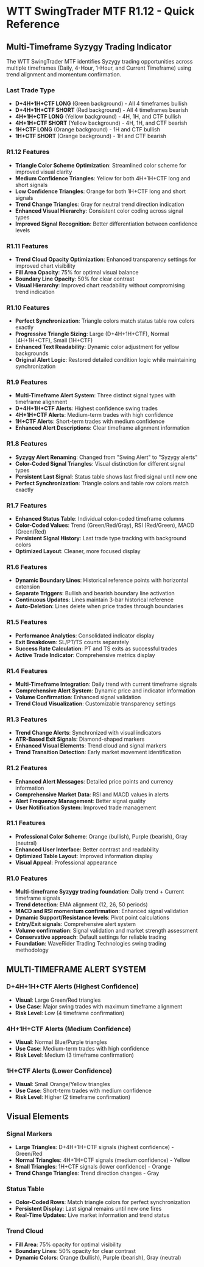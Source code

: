 # WTT SwingTrader MTF R1.12 - Quick Reference

## Multi-Timeframe Syzygy Trading Indicator

The WTT SwingTrader MTF identifies Syzygy trading opportunities across multiple timeframes (Daily, 4-Hour, 1-Hour, and Current Timeframe) using trend alignment and momentum confirmation.

### Last Trade Type
- **D+4H+1H+CTF LONG** (Green background) - All 4 timeframes bullish
- **D+4H+1H+CTF SHORT** (Red background) - All 4 timeframes bearish
- **4H+1H+CTF LONG** (Yellow background) - 4H, 1H, and CTF bullish
- **4H+1H+CTF SHORT** (Yellow background) - 4H, 1H, and CTF bearish
- **1H+CTF LONG** (Orange background) - 1H and CTF bullish
- **1H+CTF SHORT** (Orange background) - 1H and CTF bearish

### R1.12 Features
- **Triangle Color Scheme Optimization**: Streamlined color scheme for improved visual clarity
- **Medium Confidence Triangles**: Yellow for both 4H+1H+CTF long and short signals
- **Low Confidence Triangles**: Orange for both 1H+CTF long and short signals
- **Trend Change Triangles**: Gray for neutral trend direction indication
- **Enhanced Visual Hierarchy**: Consistent color coding across signal types
- **Improved Signal Recognition**: Better differentiation between confidence levels

### R1.11 Features
- **Trend Cloud Opacity Optimization**: Enhanced transparency settings for improved chart visibility
- **Fill Area Opacity**: 75% for optimal visual balance
- **Boundary Line Opacity**: 50% for clear contrast
- **Visual Hierarchy**: Improved chart readability without compromising trend indication

### R1.10 Features
- **Perfect Synchronization**: Triangle colors match status table row colors exactly
- **Progressive Triangle Sizing**: Large (D+4H+1H+CTF), Normal (4H+1H+CTF), Small (1H+CTF)
- **Enhanced Text Readability**: Dynamic color adjustment for yellow backgrounds
- **Original Alert Logic**: Restored detailed condition logic while maintaining synchronization

### R1.9 Features
- **Multi-Timeframe Alert System**: Three distinct signal types with timeframe alignment
- **D+4H+1H+CTF Alerts**: Highest confidence swing trades
- **4H+1H+CTF Alerts**: Medium-term trades with high confidence
- **1H+CTF Alerts**: Short-term trades with medium confidence
- **Enhanced Alert Descriptions**: Clear timeframe alignment information

### R1.8 Features
- **Syzygy Alert Renaming**: Changed from "Swing Alert" to "Syzygy alerts"
- **Color-Coded Signal Triangles**: Visual distinction for different signal types
- **Persistent Last Signal**: Status table shows last fired signal until new one
- **Perfect Synchronization**: Triangle colors and table row colors match exactly

### R1.7 Features
- **Enhanced Status Table**: Individual color-coded timeframe columns
- **Color-Coded Values**: Trend (Green/Red/Gray), RSI (Red/Green), MACD (Green/Red)
- **Persistent Signal History**: Last trade type tracking with background colors
- **Optimized Layout**: Cleaner, more focused display

### R1.6 Features
- **Dynamic Boundary Lines**: Historical reference points with horizontal extension
- **Separate Triggers**: Bullish and bearish boundary line activation
- **Continuous Updates**: Lines maintain 3-bar historical reference
- **Auto-Deletion**: Lines delete when price trades through boundaries

### R1.5 Features
- **Performance Analytics**: Consolidated indicator display
- **Exit Breakdown**: SL/PT/TS counts separately
- **Success Rate Calculation**: PT and TS exits as successful trades
- **Active Trade Indicator**: Comprehensive metrics display

### R1.4 Features
- **Multi-Timeframe Integration**: Daily trend with current timeframe signals
- **Comprehensive Alert System**: Dynamic price and indicator information
- **Volume Confirmation**: Enhanced signal validation
- **Trend Cloud Visualization**: Customizable transparency settings

### R1.3 Features
- **Trend Change Alerts**: Synchronized with visual indicators
- **ATR-Based Exit Signals**: Diamond-shaped markers
- **Enhanced Visual Elements**: Trend cloud and signal markers
- **Trend Transition Detection**: Early market movement identification

### R1.2 Features
- **Enhanced Alert Messages**: Detailed price points and currency information
- **Comprehensive Market Data**: RSI and MACD values in alerts
- **Alert Frequency Management**: Better signal quality
- **User Notification System**: Improved trade management

### R1.1 Features
- **Professional Color Scheme**: Orange (bullish), Purple (bearish), Gray (neutral)
- **Enhanced User Interface**: Better contrast and readability
- **Optimized Table Layout**: Improved information display
- **Visual Appeal**: Professional appearance

### R1.0 Features
- **Multi-timeframe Syzygy trading foundation**: Daily trend + Current timeframe signals
- **Trend detection**: EMA alignment (12, 26, 50 periods)
- **MACD and RSI momentum confirmation**: Enhanced signal validation
- **Dynamic Support/Resistance levels**: Pivot point calculations
- **Entry/Exit signals**: Comprehensive alert system
- **Volume confirmation**: Signal validation and market strength assessment
- **Conservative approach**: Default settings for reliable trading
- **Foundation**: WaveRider Trading Technologies swing trading methodology

## MULTI-TIMEFRAME ALERT SYSTEM

### D+4H+1H+CTF Alerts (Highest Confidence)
- **Visual**: Large Green/Red triangles
- **Use Case**: Major swing trades with maximum timeframe alignment
- **Risk Level**: Low (4 timeframe confirmation)

### 4H+1H+CTF Alerts (Medium Confidence)
- **Visual**: Normal Blue/Purple triangles
- **Use Case**: Medium-term trades with high confidence
- **Risk Level**: Medium (3 timeframe confirmation)

### 1H+CTF Alerts (Lower Confidence)
- **Visual**: Small Orange/Yellow triangles
- **Use Case**: Short-term trades with medium confidence
- **Risk Level**: Higher (2 timeframe confirmation)

## Visual Elements

### Signal Markers
- **Large Triangles**: D+4H+1H+CTF signals (highest confidence) - Green/Red
- **Normal Triangles**: 4H+1H+CTF signals (medium confidence) - Yellow
- **Small Triangles**: 1H+CTF signals (lower confidence) - Orange
- **Trend Change Triangles**: Trend direction changes - Gray

### Status Table
- **Color-Coded Rows**: Match triangle colors for perfect synchronization
- **Persistent Display**: Last signal remains until new one fires
- **Real-Time Updates**: Live market information and trend status

### Trend Cloud
- **Fill Area**: 75% opacity for optimal visibility
- **Boundary Lines**: 50% opacity for clear contrast
- **Dynamic Colors**: Orange (bullish), Purple (bearish), Gray (neutral)
